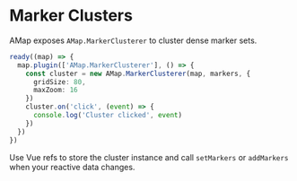 # Marker Clusters

AMap exposes `AMap.MarkerClusterer` to cluster dense marker sets.

```ts
ready((map) => {
  map.plugin(['AMap.MarkerClusterer'], () => {
    const cluster = new AMap.MarkerClusterer(map, markers, {
      gridSize: 80,
      maxZoom: 16
    })
    cluster.on('click', (event) => {
      console.log('Cluster clicked', event)
    })
  })
})
```

Use Vue refs to store the cluster instance and call `setMarkers` or `addMarkers` when your reactive data changes.
